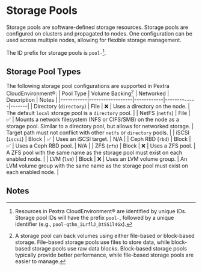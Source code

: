 # Storage Pools
Storage pools are software-defined storage resources. Storage pools are configured on clusters and propagated to nodes. One configuration can be used across multiple nodes, allowing for flexible storage management.

The ID prefix for storage pools is `pool-`[^2].

## Storage Pool Types
The following storage pool configurations are supported in Pextra CloudEnvironment®:
| Pool Type | Volume Backing[^1] | Networked | Description | Notes |
|-----------|------------------|------------|-------------|-------|
| Directory (`directory`) | File | ❌ | Uses a directory on the node. | The default `local` storage pool is a `directory` pool. |
| NetFS (`netfs`) | File | ✅ | Mounts a network filesystem (NFS or CIFS/SMB) on the node as a storage pool. Similar to a directory pool, but allows for networked storage. | Target path must not conflict with other `netfs` or `directory` pools. |
| iSCSI (`iscsi`) | Block | ✅ | Uses an iSCSI target. | N/A |
| Ceph RBD (`rbd`) | Block | ✅ | Uses a Ceph RBD pool. | N/A |
| ZFS (`zfs`) | Block | ❌ | Uses a ZFS pool. | A ZFS pool with the same name as the storage pool must exist on each enabled node. |
| LVM (`lvm`) | Block | ❌ | Uses an LVM volume group. | An LVM volume group with the same name as the storage pool must exist on each enabled node. |

## Notes
[^1]: A storage pool can back volumes using either file-based or block-based storage. File-based storage pools use files to store data, while block-based storage pools use raw data blocks. Block-based storage pools typically provide better performance, while file-based storage pools are easier to manage.
[^2]: Resources in Pextra CloudEnvironment® are identified by unique IDs. Storage pool IDs will have the prefix `pool-`, followed by a unique identifier (e.g., `pool-qthm_iLrflJ_DtSS1l4Gx`).
